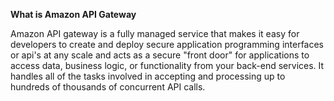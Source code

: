 **What is Amazon API Gateway**

Amazon API gateway is a fully managed service that makes it easy for developers to create and deploy secure application programming interfaces or api's at any scale and acts as a secure "front door" for applications to access data, business logic, or functionality from your back-end services. It handles all of the tasks involved in accepting and processing up to hundreds of thousands of concurrent API calls.
